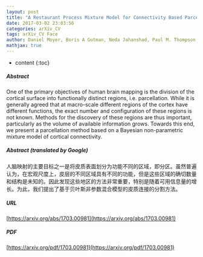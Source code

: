 ```yaml
---
layout: post
title: "A Restaurant Process Mixture Model for Connectivity Based Parcellation of the Cortex"
date: 2017-03-02 23:03:56
categories: arXiv_CV
tags: arXiv_CV Face
author: Daniel Moyer, Boris A Gutman, Neda Jahanshad, Paul M. Thompson
mathjax: true
---
```


* content
{:toc}

##### Abstract
One of the primary objectives of human brain mapping is the division of the cortical surface into functionally distinct regions, i.e. parcellation. While it is generally agreed that at macro-scale different regions of the cortex have different functions, the exact number and configuration of these regions is not known. Methods for the discovery of these regions are thus important, particularly as the volume of available information grows. Towards this end, we present a parcellation method based on a Bayesian non-parametric mixture model of cortical connectivity.

##### Abstract (translated by Google)
人脑映射的主要目标之一是将皮质表面划分为功能不同的区域，即分区。虽然普遍认为，在宏观尺度上，皮层的不同区域具有不同的功能，但是这些区域的确切数量和结构是未知的。因此发现这些地区的方法非常重要，特别是随着可用信息量的增长。为此，我们提出了基于贝叶斯非参数混合模型的皮质连接的分割方法。

##### URL
[https://arxiv.org/abs/1703.00981](https://arxiv.org/abs/1703.00981)

##### PDF
[https://arxiv.org/pdf/1703.00981](https://arxiv.org/pdf/1703.00981)

